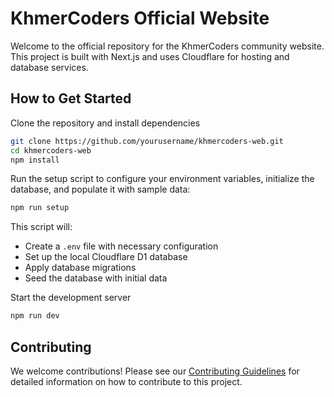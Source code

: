 # KhmerCoders Official Website

Welcome to the official repository for the KhmerCoders community website. This project is built with Next.js and uses Cloudflare for hosting and database services.

## How to Get Started

Clone the repository and install dependencies

```bash
git clone https://github.com/yourusername/khmercoders-web.git
cd khmercoders-web
npm install
```

Run the setup script to configure your environment variables, initialize the database, and populate it with sample data:

```bash
npm run setup
```

This script will:

- Create a `.env` file with necessary configuration
- Set up the local Cloudflare D1 database
- Apply database migrations
- Seed the database with initial data

Start the development server

```bash
npm run dev
```

## Contributing

We welcome contributions! Please see our [Contributing Guidelines](CONTRIBUTING.md) for detailed information on how to contribute to this project.
